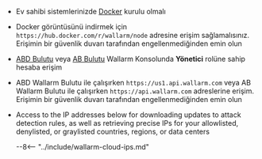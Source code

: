 * Ev sahibi sistemlerinizde [Docker](https://docs.docker.com/engine/install/) kurulu olmalı
* Docker görüntüsünü indirmek için `https://hub.docker.com/r/wallarm/node` adresine erişim sağlamalısınız. Erişimin bir güvenlik duvarı tarafından engellenmediğinden emin olun
* [ABD Bulutu](https://us1.my.wallarm.com/) veya [AB Bulutu](https://my.wallarm.com/) Wallarm Konsolunda **Yönetici** rolüne sahip hesaba erişim 
* ABD Wallarm Bulutu ile çalışırken `https://us1.api.wallarm.com` veya AB Wallarm Bulutu ile çalışırken `https://api.wallarm.com` adreslerine erişim. Erişimin bir güvenlik duvarı tarafından engellenmediğinden emin olun
* Access to the IP addresses below for downloading updates to attack detection rules, as well as retrieving precise IPs for your allowlisted, denylisted, or graylisted countries, regions, or data centers

    --8<-- "../include/wallarm-cloud-ips.md"
